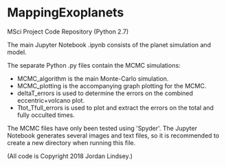 # MappingExoplanets
MSci Project Code Repository (Python 2.7)

The main Jupyter Notebook .ipynb consists of the planet simulation and model.

The separate Python .py files contain the MCMC simulations:

- MCMC_algorithm is the main Monte-Carlo simulation.
- MCMC_plotting is the accompanying graph plotting for the MCMC.
- deltaT_errors is used to determine the errors on the combined eccentric+volcano plot.
- Ttot_Tfull_errors is used to plot and extract the errors on the total and fully occulted times.

The MCMC files have only been tested using 'Spyder'. The Jupyter Notebook generates several images and text files, so it is recommended to create a new directory when running this file.

(All code is Copyright 2018 Jordan Lindsey.)
